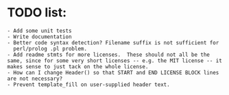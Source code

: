 # TODO list:

    - Add some unit tests
    - Write documentation
    - Better code syntax detection? Filename suffix is not sufficient for
      perl/prolog .pl problem.
    - Add readme stmts for more licenses.  These should not all be the same, since for some very short licenses -- e.g. the MIT license -- it makes sense to just tack on the whole license.
    - How can I change Header() so that START and END LICENSE BLOCK lines are not necessary?
    - Prevent template_fill on user-supplied header text.


